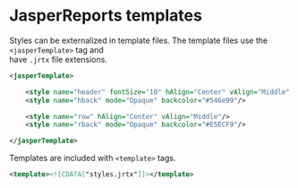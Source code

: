 # JasperReports templates

Styles can be externalized in template files. The template files use the `<jasperTemplate>` tag and  
have `.jrtx` file extensions.  

```xml
<jasperTemplate>

    <style name="header" fontSize="10" hAlign="Center" vAlign="Middle" isBold="true"/>
    <style name="hback" mode="Opaque" backcolor="#546e99"/>

    <style name="row" hAlign="Center" vAlign="Middle"/>
    <style name="rback" mode="Opaque" backcolor="#E5ECF9"/>

</jasperTemplate>
```

Templates are included with `<template>` tags.  

```xml
<template><![CDATA["styles.jrtx"]]></template>
```
